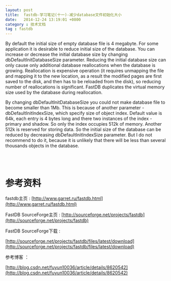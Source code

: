 ```yaml
---
layout: post
title:  fastdb-学习笔记(十一)-减少database文件初始化大小
date:   2014-12-24 13:19:01 +0800
category : 技术文档
tag : fastdb
---
```


By default the initial size of empty database file is 4 megabyte. For some application it is desirable to reduce initial size of the database. You can increase or decrease the initial database size by changing dbDefaultInitDatabaseSize parameter. Reducing the initial database size can only cause only additional database reallocations when the database is growing. Reallocation is expensive operation (it requires unmapping the file and mapping it to the new location, as a result the modified pages are first saved to the disk, and then has to be reloaded from the disk), so reducing number of reallocations is significant. FastDB duplicates the virtual memory size used by the database during reallocation.

By changing dbDefaultInitDatabaseSize you could not make database file to become smaller than 1Mb. This is because of another parameter - dbDefaultInitIndexSize, which specify size of object index. Default value is 64k, each entry is 4 bytes long and there two instances of the index - primary and shadow. So only the index occupies 512k of memory. Another 512k is reserved for storing data. So the initial size of the database can be reduced by decreasing dbDefaultInitIndexSize parameter. But I do not recommend to do it, because it is unlikely that there will be less than several thousands objects in the database.

<br>
<br>

参考资料
=================================

fastdb主页 : [http://www.garret.ru/fastdb.html](http://www.garret.ru/fastdb.html)

FastDB SourceForge主页 : [http://sourceforge.net/projects/fastdb](http://sourceforge.net/projects/fastdb)

FastDB SourceForge下载 :

[http://sourceforge.net/projects/fastdb/files/latest/download](http://sourceforge.net/projects/fastdb/files/latest/download)

参考博客 ：

[http://blog.csdn.net/fuyun10036/article/details/8620542](http://blog.csdn.net/fuyun10036/article/details/8620542)